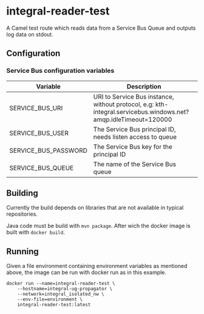 # integral-reader-test

A Camel test route which reads data from a Service Bus Queue and outputs
log data on stdout.

## Configuration

### Service Bus configuration variables

| Variable | Description |
|---------------------|---------------------|
| SERVICE_BUS_URI | URI to Service Bus instance, without protocol, e.g: kth-integral.servicebus.windows.net?amqp.idleTimeout=120000 |
| SERVICE_BUS_USER | The Service Bus principal ID, needs listen access to queue |
| SERVICE_BUS_PASSWORD | The Service Bus key for the principal ID |
| SERVICE_BUS_QUEUE | The name of the Service Bus queue |

## Building

Currently the build depends on libraries that are not available in typical
repositories.

Java code must be build with `mvn package`.
After wich the docker image is built with `docker build`.

## Running

Given a file environment containing environment variables as mentioned above, the image can be run with docker run as in this example.

```
docker run --name=integral-reader-test \
    --hostname=integral-ug-propagator \
    --network=integral_isolated_nw \
    --env-file=environment \
    integral-reader-test:latest
```
